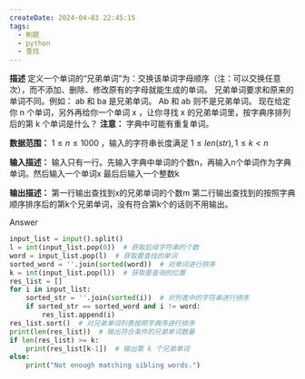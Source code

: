 ```yaml
---
createDate: 2024-04-03 22:45:15
tags:
  - 刷题
  - python
  - 查找
---
```

**描述**
定义一个单词的“兄弟单词”为：交换该单词字母顺序（注：可以交换任意次），而不添加、删除、修改原有的字母就能生成的单词。
兄弟单词要求和原来的单词不同。例如： ab 和 ba 是兄弟单词。 Ab 和 ab 则不是兄弟单词。
现在给定你 n 个单词，另外再给你一个单词 x ，让你寻找 x 的兄弟单词里，按字典序排列后的第 k 个单词是什么？
**注意：** 字典中可能有重复单词。

**数据范围：** $1≤n≤1000$ ，输入的字符串长度满足 $1\le len(str),1\le k<n$

**输入描述：**
输入只有一行。先输入字典中单词的个数n，再输入n个单词作为字典单词。然后输入一个单词x 最后后输入一个整数k

**输出描述：**
第一行输出查找到x的兄弟单词的个数m 第二行输出查找到的按照字典顺序排序后的第k个兄弟单词，没有符合第k个的话则不用输出。

Answer
```python
input_list = input().split()
l = int(input_list.pop(0))  # 获取后续字符串的个数
word = input_list.pop(l)  # 获取要查找的单词
sorted_word = ''.join(sorted(word))  # 对单词进行排序
k = int(input_list.pop(l))  # 获取要查询的位置
res_list = []
for i in input_list:
    sorted_str = ''.join(sorted(i))  # 对列表中的字符串进行排序
    if sorted_str == sorted_word and i != word:
        res_list.append(i)
res_list.sort()  # 对兄弟单词列表按照字典序进行排序
print(len(res_list))  # 输出符合条件的兄弟单词数量
if len(res_list) >= k:
    print(res_list[k-1])  # 输出第 k 个兄弟单词
else:
    print("Not enough matching sibling words.")
```